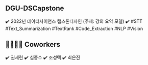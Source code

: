 ## DGU-DSCapstone
✔️ 2022년 데이터사이언스 캡스톤디자인 (주제: 강의 요약 모델)
✔️ #STT #Text_Summarization #TextRank #Code_Extraction #NLP #Vision


## 👨‍👩‍👧‍👦 Coworkers
✔️ 권세린
✔️ 심종수
✔️ 조성택
✔️ 최은진

